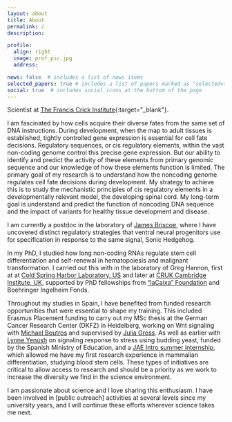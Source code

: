 ```yaml
---
layout: about
title: About
permalink: /
description: 

profile:
  align: right
  image: prof_pic.jpg
  address:

news: false  # includes a list of news items
selected_papers: true # includes a list of papers marked as "selected={true}"
social: true  # includes social icons at the bottom of the page
---
```


Scientist at [The Francis Crick Institute](https://www.crick.ac.uk/research/find-a-researcher/joaquina-delas-vives){:target="_blank"}.

I am fascinated by how cells acquire their diverse fates from the same set of DNA instructions. During development, when the map to adult tissues is established, tightly controlled gene expression is essential for cell fate decisions. Regulatory sequences, or cis regulatory elements, within the vast non-coding genome control this precise gene expression. But our ability to identify and predict the activity of these elements from primary genomic sequence and our knowledge of how these elements function is limited. The primary goal of my research is to understand how the noncoding genome regulates cell fate decisions during development. My strategy to achieve this is to study the mechanistic principles of cis regulatory elements in a developmentally relevant model, the developing spinal cord. My long-term goal is understand and predict the function of noncoding DNA sequence and the impact of variants for healthy tissue development and disease.

I am currently a postdoc in the laboratory of [James Briscoe](https://briscoelab.org/), where I have uncovered distinct regulatory strategies that ventral neural progenitors use for specification in response to the same signal, Sonic Hedgehog. 

In my PhD, I studied how long non-coding RNAs regulate stem cell differentiation and self-renewal in hematopoiesis and malignant transformation. I carried out this with in the laboratory of Greg Hannon, first at at [Cold Spring Harbor Laboratory, US](https://www.cshl.edu/phd-program/) and later at [CRUK Cambridge Institute, UK](https://www.cruk.cam.ac.uk/), supported by PhD fellowships from [“laCaixa” Foundation](https://fundacionlacaixa.org/en/la-caixa-foundation-postgraduate-fellowships-abroad) and Boehringer Ingelheim Fonds. 

Throughout my studies in Spain, I have benefited from funded research opportunities that were essential to shape my training. This included Erasmus Placement funding to carry out my MSc thesis at the German Cancer Research Center (DKFZ) in Heidelberg, working on Wnt signaling with [Michael Boutros](https://www.dkfz.de/en/signaling/index.php) and supervised by [Julia Gross](https://www.extracellular-signaling-lab.de/). As well as earlier with [Lynne Yenush](http://www.ibmcp.csic.es/es/personas/lynneibmcpupves) on signaling response to stress using budding yeast, funded by the Spanish Ministry of Education, and a [JAE Intro summer internship](https://www.csic.es/en/training-and-employment/training-research-personnel/bachelor%E2%80%99s-degree/scholarships-for-starting-a-research-career-csic%E2%80%99s-jae-intro), which allowed me have my first research experience in mammalian differentiation, studying blood stem cells. These types of initiatives are critical to allow access to research and should be a priority as we work to increase the diversity we find in the science environment.

I am passionate about science and I love sharing this enthusiasm. I have been involved in [public outreach] activities at several levels since my university years, and I will continue these efforts wherever science takes me next. 
